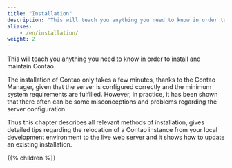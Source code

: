 ```yaml
---
title: "Installation"
description: "This will teach you anything you need to know in order to install and maintain Contao."
aliases:
    - /en/installation/
weight: 2
---
```


This will teach you anything you need to know in order to install and maintain Contao.

The installation of Contao only takes a few minutes, thanks to the Contao Manager, given that the server is configured
correctly and the minimum system requirements are fulfilled. However, in practice, it has been shown that there often
can be some misconceptions and problems regarding the server configuration.

Thus this chapter describes all relevant methods of installation, gives detailed tips regarding the relocation of a
Contao instance from your local development environment to the live web server and it shows how to update an existing
installation.

{{% children %}}
